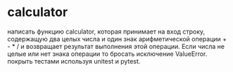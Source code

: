 # calculator
написать функцию calculator, которая принимает на вход строку, содержащую два целых числа и один знак арифметической операции + - * / и возвращает результат выполнения этой операции. Если числа не целые или нет знака операции то бросать исключение ValueError.
покрыть тестами используя unitest и pytest.